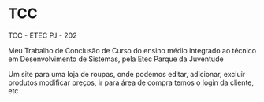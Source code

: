 # TCC
TCC - ETEC PJ - 202

Meu Trabalho de Conclusão de Curso do ensino médio integrado ao técnico em Desenvolvimento de Sistemas, pela Etec Parque da Juventude

Um site para uma loja de roupas, onde podemos editar, adicionar, excluir produtos
modificar preços, ir para área de compra
temos o login da cliente, etc
